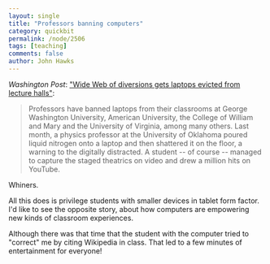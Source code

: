 ```yaml
---
layout: single 
title: "Professors banning computers" 
category: quickbit
permalink: /node/2506
tags: [teaching] 
comments: false 
author: John Hawks 
---
```


<i>Washington Post</i>: <a href="http://www.washingtonpost.com/wp-dyn/content/article/2010/03/08/AR2010030804915.html">"Wide Web of diversions gets laptops evicted from lecture halls"</a>: 

<blockquote>Professors have banned laptops from their classrooms at George Washington University, American University, the College of William and Mary and the University of Virginia, among many others. Last month, a physics professor at the University of Oklahoma poured liquid nitrogen onto a laptop and then shattered it on the floor, a warning to the digitally distracted. A student -- of course -- managed to capture the staged theatrics on video and drew a million hits on YouTube.</blockquote>

Whiners. 

All this does is privilege students with smaller devices in tablet form factor. I'd like to see the opposite story, about how computers are empowering new kinds of classroom experiences. 

Although there was that time that the student with the computer tried to "correct" me by citing Wikipedia in class. That led to a few minutes of entertainment for everyone!

